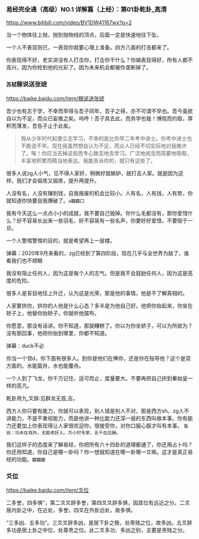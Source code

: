 ### 易经完全通（高级）NO.1 详解篇（上经）：第01卦乾卦_高清
https://www.bilibili.com/video/BV1DW41167wx?p=2

当一个物体往上抛，抛到抛物线的顶点，后面一定是快速地往下坠。

一个人不表现则已，一表现你就要心理上准备。四方八面的打击都来了。

你表现得不好，老实讲没有人打击你，打击你干什么？你越表现得好，所有人都不高兴，因为你抢到他的光彩了。因为未来机会都被你垄断掉了。

### `苏轼`稼说送张琥
https://baike.baidu.com/item/稼说送张琥

吾少也有志于学，不幸而早得与吾子同年，吾子之得，亦不可谓不早也。吾今虽欲自以为不足，而众已妄推之矣。呜呼！吾子其去此，而务学也哉！博观而约取，厚积而薄发，吾告子止于此矣。
>我从少年时代起便立志学习，不幸的是比你早二年考中进士。你考中进士也不能说不早。现在我虽然想自认为不足，而众人已经不切实际地对我推许了。唉！你应当去掉这些而专心致志地去学习。广泛地阅览而简要地吸取，丰富地积累而精当地表达。我能告诉你的，就只有这些了。

很多人说zg人小气，见不得人家好，稍微好就嫉妒，就打击人家。就是因为这样，我们才会锻炼又锻炼，提升再提升。

人没有名，人没有赚到钱，自我报废的机会比较小。人有名，人有钱，人有势，你就知道你快要自我爆破了。`a龖龖囗`

我有今天这么一点点小小的成就，我不要自己毁掉。你什么毛都没有，那你爱惜什么？好不容易长出来一些羽毛，好不容易有一些名声，你要好好爱惜，不要毁于一旦。

一个人警惕警惕的目的，就是希望再上一层楼。

弹幕：2020年9月来看的，zg已经到了第四阶段，现在几乎与全世界为敌了，谁看我们也不顺眼

我没有阻止任何人，因为这是每个人的志气。但是我不会鼓励任何人，因为这是高度的危险。

很多人是盲目地往上升迁，认为这是光荣，那是他的事情，他是不了解真相的。

人家要拱你，拱你的人他是什么心态？多半是为他自己好。他把你抬起来，你坐在轿子上，他替你抬轿子，你就听他摆布。

你愿意，那没有话讲。你不知道，那就糟糕了。你以为你坐轿子，可以为所欲为？没有那回事，他把你抬到哪里，你都不知道。

弹幕：duck不必

你当一个领d，你下面有很多人。到你是他们在捧你，还是你在指导他？这个是双方面的。水能载舟，水也能覆舟。

一个人到了飞龙，你千万记住，适可而止，度量要大。不要再把自己拱到秦始皇一样的高亢。

乾卦用九,爻辞:见群龙无首,吉。

西方人你只要有能力，你就可以表现，别人错是别人不对，那是西方sh。zg人不讲能力，不是不重视能力，而是他讲一种比能力还深一层的东西叫做本事。你有能力还要加上你表现得让人家很欢迎你，很接受你，对你口服心服才叫有本事。
`髯翁：功夫在戏外，无能老好人。万小时专家，五千在应酬。`

我们这样子的态度来了解易经，你把所有六十四卦的道理都通了，你还用占卜吗？你还用知道，你自己是哪一卦吗？你一想就知道在哪一卦哪一爻嘛。这才是真正易经的功能。`龖龖龖`

### 爻位
https://baike.baidu.com/item/爻位

二多誉，四多惧”，第二爻爻辞多誉，第四爻爻辞多惧，因其位有远近之分。二爻居内卦之中，在近处，多誉。四爻在外卦远处，故多惧。

“三多凶、五多功”。三爻爻辞多凶，是居下卦之极，处卑贱之位，故多凶。五爻辞多功是居上卦之中位，处尊贵之位。此二爻多功、多凶之别，主要是贵贱之分。
